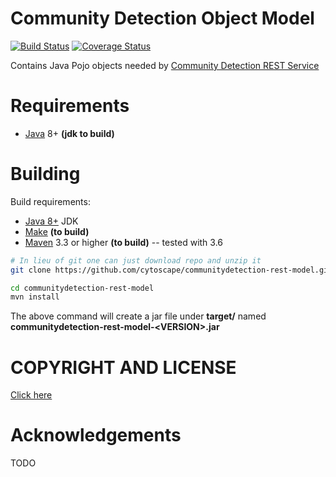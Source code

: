 
[jetty]: http://eclipse.org/jetty/
[maven]: http://maven.apache.org/
[java]: https://www.oracle.com/java/index.html
[git]: https://git-scm.com/
[cdservice]: https://github.com/cytoscape/communitydetection-rest-server 
[make]: https://www.gnu.org/software/make

Community Detection Object Model
==================================

[![Build Status](https://travis-ci.com/cytoscape/communitydetection-rest-model.svg?branch=master)](https://travis-ci.com/cytoscape/communitydetection-rest-model)
[![Coverage Status](https://coveralls.io/repos/github/cytoscape/communitydetection-rest-model/badge.svg?branch=master)](https://coveralls.io/github/cytoscape/communitydetection-rest-model?branch=master)

Contains Java Pojo objects needed by [Community Detection REST Service][cdservice]



Requirements
============

* [Java][java] 8+ **(jdk to build)**

Building  
========

Build requirements:

* [Java 8+][java] JDK
* [Make][make] **(to build)**
* [Maven][maven] 3.3 or higher **(to build)** -- tested with 3.6


```Bash
# In lieu of git one can just download repo and unzip it
git clone https://github.com/cytoscape/communitydetection-rest-model.git

cd communitydetection-rest-model
mvn install

```

The above command will create a jar file under **target/** named 
**communitydetection-rest-model-\<VERSION\>.jar** 




COPYRIGHT AND LICENSE
=====================

[Click here](LICENSE)

Acknowledgements
================

TODO
